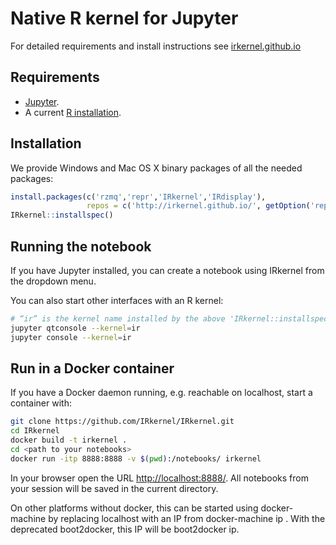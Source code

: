 # Native R kernel for Jupyter

For detailed requirements and install instructions see [irkernel.github.io](http://irkernel.github.io/)

## Requirements

* [Jupyter](http://jupyter.org).
* A current [R installation](http://www.r-project.org).

## Installation

We provide Windows and Mac OS X binary packages of all the needed packages:

```r
install.packages(c('rzmq','repr','IRkernel','IRdisplay'),
                 repos = c('http://irkernel.github.io/', getOption('repos')))
IRkernel::installspec()
```

## Running the notebook

If you have Jupyter installed, you can create a notebook using IRkernel from the dropdown menu.

You can also start other interfaces with an R kernel:

```bash
# “ir” is the kernel name installed by the above 'IRkernel::installspec()'
jupyter qtconsole --kernel=ir
jupyter console --kernel=ir
```

## Run in a Docker container

If you have a Docker daemon running, e.g. reachable on localhost, start a container with:

```bash
git clone https://github.com/IRkernel/IRkernel.git
cd IRkernel
docker build -t irkernel .
cd <path to your notebooks> 
docker run -itp 8888:8888 -v $(pwd):/notebooks/ irkernel
```

In your browser open the URL <http://localhost:8888/>. All notebooks from your session will be saved in the current directory.

On other platforms without docker, this can be started using docker-machine by replacing localhost with an IP from docker-machine ip <MACHINE>. With the deprecated boot2docker, this IP will be boot2docker ip.
